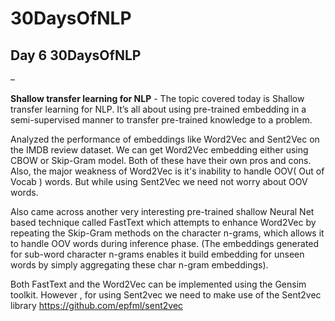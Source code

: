 # 30DaysOfNLP

<h2> Day 6 30DaysOfNLP </h2> – 

<p><b>Shallow transfer learning for NLP</b> - 
The topic covered today is Shallow transfer learning for NLP. It’s all about using pre-trained embedding in a semi-supervised manner to transfer pre-trained knowledge to a problem.

Analyzed the performance of embeddings like Word2Vec and Sent2Vec on the IMDB review dataset.
We can get Word2Vec embedding either using CBOW or Skip-Gram model. Both of these have their own pros and cons. Also, the major weakness of Word2Vec is it's inability to handle OOV( Out of Vocab ) words. But while using Sent2Vec we need not worry about OOV words.

Also came across another very interesting pre-trained shallow Neural Net based technique called FastText which attempts to enhance Word2Vec by repeating the Skip-Gram methods on the character n-grams, which allows it to handle OOV words during inference phase. (The embeddings generated for sub-word character n-grams enables it build embedding for unseen words by simply aggregating these char n-gram embeddings).

Both FastText and the Word2Vec can be implemented using the Gensim toolkit. However , for using Sent2vec we need to make use of the Sent2vec library https://github.com/epfml/sent2vec
</p>
